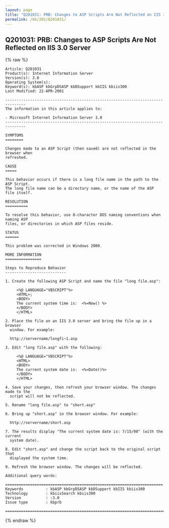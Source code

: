 ```yaml
---
layout: page
title: "Q201031: PRB: Changes to ASP Scripts Are Not Reflected on IIS 3.0 Server"
permalink: /kb/201/Q201031/
---
```


## Q201031: PRB: Changes to ASP Scripts Are Not Reflected on IIS 3.0 Server

{% raw %}

	Article: Q201031
	Product(s): Internet Information Server
	Version(s): 3.0
	Operating System(s): 
	Keyword(s): kbASP kbGrpDSASP kbDSupport kbIIS kbiis300
	Last Modified: 22-APR-2001
	
	-------------------------------------------------------------------------------
	The information in this article applies to:
	
	- Microsoft Internet Information Server 3.0 
	-------------------------------------------------------------------------------
	
	SYMPTOMS
	========
	
	Changes made to an ASP Script (then saved) are not reflected in the browser when
	refreshed.
	
	CAUSE
	=====
	
	This behavior occurs if there is a long file name in the path to the ASP Script.
	The long file name can be a directory name, or the name of the ASP file itself.
	
	RESOLUTION
	==========
	
	To resolve this behavior, use 8-character DOS naming conventions when naming ASP
	files, or directories in which ASP files reside.
	
	STATUS
	======
	
	This problem was corrected in Windows 2000.
	
	MORE INFORMATION
	================
	
	Steps to Reproduce Behavior
	---------------------------
	
	1. Create the following ASP Script and name the file "long file.asp":
	
	     <%@ LANGUAGE="VBSCRIPT"%>
	     <HTML>;
	     <BODY>
	     The current system time is:  <%=Now() %>
	     </BODY>
	     </HTML>
	
	2. Place the file on an IIS 3.0 server and bring the file up in a browser
	  window. For example:
	
	  http://servername/longfi~1.asp
	
	3. Edit "long file.asp" with the following:
	
	     <%@ LANGUAGE="VBSCRIPT"%>
	     <HTML>
	     <BODY>
	     The current system date is:  <%=Date()%>
	     </BODY>
	     </HTML>
	
	4. Save your changes, then refresh your browser window. The changes made to the
	  script will not be reflected.
	
	5. Rename "long file.asp" to "short.asp"
	
	6. Bring up "short.asp" in the browser window. For example:
	
	  http://servername/short.asp
	
	7. The results display "The current system date is: 7/15/98" (with the current
	  system date).
	
	8. Edit "short.asp" and change the script back to the original script that
	  displayed the system time.
	
	9. Refresh the browser window. The changes will be reflected.
	
	Additional query words:
	
	======================================================================
	Keywords          : kbASP kbGrpDSASP kbDSupport kbIIS kbiis300 
	Technology        : kbiisSearch kbiis300
	Version           : :3.0
	Issue type        : kbprb
	
	=============================================================================
	

{% endraw %}
